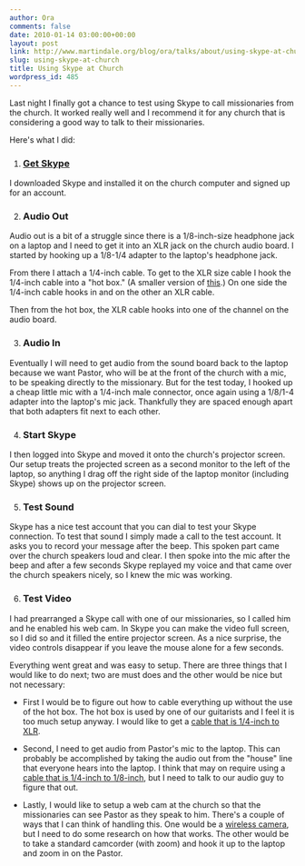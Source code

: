 ```yaml
---
author: Ora
comments: false
date: 2010-01-14 03:00:00+00:00
layout: post
link: http://www.martindale.org/blog/ora/talks/about/using-skype-at-church
slug: using-skype-at-church
title: Using Skype at Church
wordpress_id: 485
---
```


Last night I finally got a chance to test using Skype to call missionaries from the church. It worked really well and I recommend it for any church that is considering a good way to talk to their missionaries.  
  
Here's what I did:

  

  1. ### [Get Skype](http://www.skype.com)

I downloaded Skype and installed it on the church computer and signed up for an account.  

  

  2. ### Audio Out

Audio out is a bit of a struggle since there is a 1/8-inch-size headphone jack on a laptop and I need to get it into an XLR jack on the church audio board. I started by hooking up a 1/8-1/4 adapter to the laptop's headphone jack.  
  
From there I attach a 1/4-inch cable. To get to the XLR size cable I hook the 1/4-inch cable into a "hot box." (A smaller version of [this](http://www.remoteaudio.com/hotbox/).) On one side the 1/4-inch cable hooks in and on the other an XLR cable.  
  
Then from the hot box, the XLR cable hooks into one of the channel on the audio board.  

  

  3. ### Audio In

Eventually I will need to get audio from the sound board back to the laptop because we want Pastor, who will be at the front of the church with a mic, to be speaking directly to the missionary. But for the test today, I hooked up a cheap little mic with a 1/4-inch male connector, once again using a 1/8/1-4 adapter into the laptop's mic jack. Thankfully they are spaced enough apart that both adapters fit next to each other.  

  

  4. ### Start Skype

I then logged into Skype and moved it onto the church's projector screen. Our setup treats the projected screen as a second monitor to the left of the laptop, so anything I drag off the right side of the laptop monitor (including Skype) shows up on the projector screen.  

  

  5. ### Test Sound

Skype has a nice test account that you can dial to test your Skype connection. To test that sound I simply made a call to the test account. It asks you to record your message after the beep. This spoken part came over the church speakers loud and clear. I then spoke into the mic after the beep and after a few seconds Skype replayed my voice and that came over the church speakers nicely, so I knew the mic was working.  

  

  6. ### Test Video

I had prearranged a Skype call with one of our missionaries, so I called him and he enabled his web cam. In Skype you can make the video full screen, so I did so and it filled the entire projector screen. As a nice surprise, the video controls disappear if you leave the mouse alone for a few seconds.  

  
  
Everything went great and was easy to setup. There are three things that I would like to do next; two are must does and the other would be nice but not necessary:  


  

  * First I would be to figure out how to cable everything up without the use of the hot box. The hot box is used by one of our guitarists and I feel it is too much setup anyway. I would like to get a [cable that is 1/4-inch to XLR](http://www.bhphotovideo.com/c/product/308978-REG/Remote_Audio_CALEC100XLP_XLR_Male_to_1_8_.html).
  

  * Second, I need to get audio from Pastor's mic to the laptop. This can probably be accomplished by taking the audio out from the "house" line that everyone hears into the laptop. I think that may on require using a [cable that is 1/4-inch to 1/8-inch](http://www.bhphotovideo.com/c/product/599558-REG/Line_6_98_032_0007_XC2_1_4_Premium_Phone.html), but I need to talk to our audio guy to figure that out.  

  

  * Lastly, I would like to setup a web cam at the church so that the missionaries can see Pastor as they speak to him. There's a couple of ways that I can think of handling this. One would be a [wireless camera](http://www.amazon.com/gp/product/B001764PVQ/ref=pd_lpo_k2_dp_sr_3?pf_rd_p=486539851&pf_rd_s=lpo-top-stripe-1&pf_rd_t=201&pf_rd_i=B000067JZF&pf_rd_m=ATVPDKIKX0DER&pf_rd_r=0697XD16NE0J4WA1WC7P), but I need to do some research on how that works. The other would be to take a standard camcorder (with zoom) and hook it up to the laptop and zoom in on the Pastor.  

  

